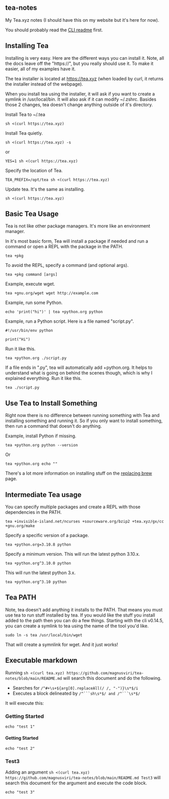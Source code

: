 ## tea-notes

My Tea.xyz notes (I should have this on my website but it's here for now).

You should probably read the [CLI readme](https://github.com/teaxyz/cli) first.

## Installing Tea

Installing is very easy. Here are the different ways you can install it. Note, all the docs leave off the "https://", but you really should use it. To make it easier, all of my examples have it.

The tea installer is located at https://tea.xyz (when loaded by curl, it returns the installer instead of the webpage).

When you install tea using the installer, it will ask if you want to create a symlink in /usr/local/bin. It will also ask if it can modify ~/.zshrc. Basides those 2 changes, tea doesn't change anything outside of it's directory.

Install Tea to ~/.tea

	sh <(curl https://tea.xyz)

Install Tea quietly.

	sh <(curl https://tea.xyz) -s

or

	YES=1 sh <(curl https://tea.xyz)

Specify the location of Tea.

	TEA_PREFIX=/opt/tea sh <(curl https://tea.xyz)

Update tea. It's the same as installing.

	sh <(curl https://tea.xyz)

## Basic Tea Usage

Tea is not like other package managers. It's more like an environment manager.

In it's most basic form, Tea will install a package if needed and run a command or open a REPL with the package in the PATH.

	tea +pkg

To avoid the REPL, specify a command (and optional args).

	tea +pkg command [args]

Example, execute wget.

	tea +gnu.org/wget wget http://example.com

Example, run some Python.

	echo 'print("hi")' | tea +python.org python

Example, run a Python script. Here is a file named "script.py".

```
#!/usr/bin/env python

print("Hi")
```

Run it like this.

	tea +python.org ./script.py

If a file ends in ".py", tea will automatically add +python.org. It helps to understand what is going on behind the scenes though, which is why I explained everything. Run it like this.

	tea ./script.py

## Use Tea to Install Something

Right now there is no difference between running something with Tea and installing something and running it. So if you only want to install something, then run a command that doesn't do anything.

Example, install Python if missing.

	tea +python.org python --version

Or 

	tea +python.org echo ""

There's a lot more information on installing stuff on the [replacing brew](https://github.com/magnusviri/tea-notes/blob/main/replacing-brew.md) page.

## Intermediate Tea usage

You can specify multiple packages and create a REPL with those dependencies in the PATH.

	tea +invisible-island.net/ncurses +sourceware.org/bzip2 +tea.xyz/gx/cc +gnu.org/make

Specify a specific version of a package.

	tea +python.org=3.10.8 python

Specify a minimum version. This will run the latest python 3.10.x.

	tea +python.org^3.10.0 python

This will run the latest python 3.x.

	tea +python.org^3.10 python

## Tea PATH

Note, tea doesn't add anything it installs to the PATH. That means you must use tea to run stuff installed by tea. If you would like the stuff you install added to the path then you can do a few things. Starting with the cli v0.14.5, you can create a symlink to tea using the name of the tool you'd like.

```
sudo ln -s tea /usr/local/bin/wget
```

That will create a symnlink for wget. And it just works!

## Executable markdown

Running `sh <(curl tea.xyz) https://github.com/magnusviri/tea-notes/blob/main/README.md` will search this document and do the following.

- Searches for `/^#+\s+${arg[0].replaceAll(/ /, "-")}\s*$/i`
- Executes a block delineated by `/^```sh\s*$/ and /^```\s*$/`

It will execute this:

### Getting Started

```
echo "test 1"
```

#### Getting Started

```
echo "test 2"
```

### Test3

Adding an argument `sh <(curl tea.xyz) https://github.com/magnusviri/tea-notes/blob/main/README.md Test3` will search this document for the argument and execute the code block.

```
echo "test 3"
```
